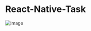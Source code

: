 # React-Native-Task

![image](https://user-images.githubusercontent.com/25784574/69503741-8f588e80-0f4f-11ea-977d-12850fc16bfa.png)
